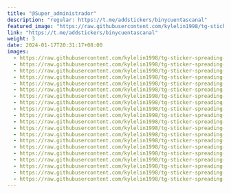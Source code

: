 ```yaml
---
title: "@Super_administrador"
description: "regular: https://t.me/addstickers/binycuentascanal"
featured_image: "https://raw.githubusercontent.com/kylelin1998/tg-sticker-spreading-worldwide-images/main/img/d9600d9c-b621-4123-b5e5-11d89bb078e3.jpg"
link: "https://t.me/addstickers/binycuentascanal"
weight: 3
date: 2024-01-17T20:31:17+08:00
images:
  - https://raw.githubusercontent.com/kylelin1998/tg-sticker-spreading-worldwide-images/main/img/d9600d9c-b621-4123-b5e5-11d89bb078e3.jpg
  - https://raw.githubusercontent.com/kylelin1998/tg-sticker-spreading-worldwide-images/main/img/799dae57-cc7e-4358-91bc-4540bcfc0b8c.jpg
  - https://raw.githubusercontent.com/kylelin1998/tg-sticker-spreading-worldwide-images/main/img/1288f87f-2235-4bd8-9a18-e9e2d7d67737.jpg
  - https://raw.githubusercontent.com/kylelin1998/tg-sticker-spreading-worldwide-images/main/img/edd47766-4f0e-4236-a325-013057045786.jpg
  - https://raw.githubusercontent.com/kylelin1998/tg-sticker-spreading-worldwide-images/main/img/bb97f22b-544a-496a-991e-028b9090fe6a.jpg
  - https://raw.githubusercontent.com/kylelin1998/tg-sticker-spreading-worldwide-images/main/img/8f55ba6c-1d8c-4a82-a72d-f6593f6c98ea.jpg
  - https://raw.githubusercontent.com/kylelin1998/tg-sticker-spreading-worldwide-images/main/img/3e76ad7c-9d3c-485c-9610-9d08fa36cdee.jpg
  - https://raw.githubusercontent.com/kylelin1998/tg-sticker-spreading-worldwide-images/main/img/213cf455-3d29-437f-bee9-54503f760fd0.jpg
  - https://raw.githubusercontent.com/kylelin1998/tg-sticker-spreading-worldwide-images/main/img/1cc2dfa0-b29c-4430-b30b-4108ba0095fd.jpg
  - https://raw.githubusercontent.com/kylelin1998/tg-sticker-spreading-worldwide-images/main/img/5e291d8c-e4d3-457b-b461-802eccd367cb.jpg
  - https://raw.githubusercontent.com/kylelin1998/tg-sticker-spreading-worldwide-images/main/img/7d13150c-f438-488d-a47f-a25e48760e25.jpg
  - https://raw.githubusercontent.com/kylelin1998/tg-sticker-spreading-worldwide-images/main/img/9b235d8f-66f6-45d0-8dcd-30ebe5a0af14.jpg
  - https://raw.githubusercontent.com/kylelin1998/tg-sticker-spreading-worldwide-images/main/img/320b7b43-c4dd-4955-ab98-3a2aaa8c1d21.jpg
  - https://raw.githubusercontent.com/kylelin1998/tg-sticker-spreading-worldwide-images/main/img/9b1e9a28-036f-435d-b2b8-44175564481b.jpg
  - https://raw.githubusercontent.com/kylelin1998/tg-sticker-spreading-worldwide-images/main/img/f4f2b55c-7e39-4e5e-b6c5-89c75b043745.jpg
  - https://raw.githubusercontent.com/kylelin1998/tg-sticker-spreading-worldwide-images/main/img/55488e5a-d5e1-447e-a17c-2918f7c65700.jpg
  - https://raw.githubusercontent.com/kylelin1998/tg-sticker-spreading-worldwide-images/main/img/b5b0fa77-0e71-4175-885b-8d6c86b9dc26.jpg
  - https://raw.githubusercontent.com/kylelin1998/tg-sticker-spreading-worldwide-images/main/img/7e3dac49-19f4-4daa-ac1e-4f09545f7645.jpg
  - https://raw.githubusercontent.com/kylelin1998/tg-sticker-spreading-worldwide-images/main/img/22b29510-4e85-4d09-9c24-3568e9d2e966.jpg
  - https://raw.githubusercontent.com/kylelin1998/tg-sticker-spreading-worldwide-images/main/img/12645374-2d2b-45eb-9f82-5306567081aa.jpg
---
```

